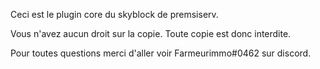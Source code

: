 Ceci est le plugin core du skyblock de premsiserv.

Vous n'avez aucun droit sur la copie.
Toute copie est donc interdite.

Pour toutes questions merci d'aller voir Farmeurimmo#0462 sur discord.
